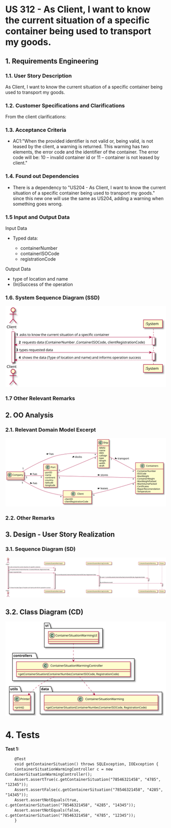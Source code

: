 # US 312 - As Client, I want to know the current situation of a specific container being used to transport my goods.

## 1. Requirements Engineering

### 1.1. User Story Description

As Client, I want to know the current situation of a specific container being used to transport my goods.

### 1.2. Customer Specifications and Clarifications


From the client clarifications:


### 1.3. Acceptance Criteria


* AC1:"When the provided identifier is not valid or, being valid, is not leased by the client, a warning is returned. This warning has two elements, the error code and the identifier of the container. The error code will be: 10 – invalid container id or 11 – container is not leased by client."

### 1.4. Found out Dependencies


* There is a dependency to "US204 - As Client, I want to know the current situation of a specific container being used to transport my goods." since this new one will use the same as US204, adding a warning when something goes wrong.

### 1.5 Input and Output Data


Input Data

* Typed data:
  	
	* containerNumber
	* containerISOCode
	* registrationCode

Output Data

* type of location and name
* (In)Success of the operation


### 1.6. System Sequence Diagram (SSD)


![US312-SSD](US312_SSD.svg)


### 1.7 Other Relevant Remarks




## 2. OO Analysis

### 2.1. Relevant Domain Model Excerpt

![US312-MD](US312_DM.svg)

### 2.2. Other Remarks




## 3. Design - User Story Realization

### 3.1. Sequence Diagram (SD)


![US312-SD](US312_SD.svg)

## 3.2. Class Diagram (CD)


![US312-CD](US312_CD.svg)

# 4. Tests


**Test 1:** 

		@Test
		void getContainerSituation() throws SQLException, IOException {
        ContainerSituationWarmingController c = new ContainerSituationWarmingController();
        Assert.assertTrue(c.getContainerSituation("78546321458", "4785", "12345"));
        Assert.assertFalse(c.getContainerSituation("78546321458", "4285", "14345"));
        Assert.assertNotEquals(true, c.getContainerSituation("78546321458", "4285", "14345"));
        Assert.assertNotEquals(false, c.getContainerSituation("78546321458", "4785", "12345"));
    	}


